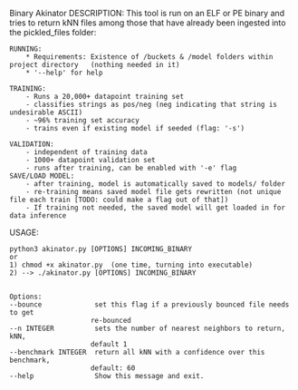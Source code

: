 Binary Akinator DESCRIPTION:
This tool is run on an ELF or PE binary and tries to return kNN files among those that have already been ingested into the pickled_files folder:


    RUNNING:
        * Requirements: Existence of /buckets & /model folders within project directory   (nothing needed in it)
        * '--help' for help

    TRAINING: 
        - Runs a 20,000+ datapoint training set 
        - classifies strings as pos/neg (neg indicating that string is undesirable ASCII)
        - ~96% training set accuracy
        - trains even if existing model if seeded (flag: '-s')

    VALIDATION:
        - independent of training data
        - 1000+ datapoint validation set
        - runs after training, can be enabled with '-e' flag
    SAVE/LOAD MODEL:
        - after training, model is automatically saved to models/ folder
        - re-training means saved model file gets rewritten (not unique file each train [TODO: could make a flag out of that])
        - If training not needed, the saved model will get loaded in for data inference

USAGE: 
    
    python3 akinator.py [OPTIONS] INCOMING_BINARY
    or
    1) chmod +x akinator.py  (one time, turning into executable)
    2) --> ./akinator.py [OPTIONS] INCOMING_BINARY


    Options:
    --bounce             set this flag if a previously bounced file needs to get
                        re-bounced
    --n INTEGER          sets the number of nearest neighbors to return, kNN,
                        default 1
    --benchmark INTEGER  return all kNN with a confidence over this benchmark,
                        default: 60
    --help               Show this message and exit.

